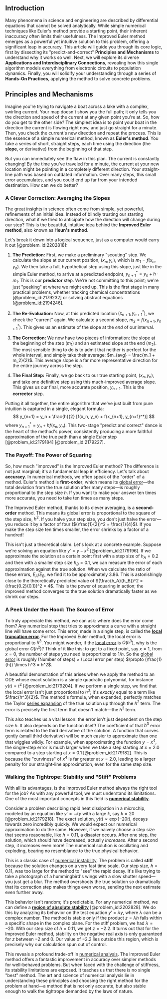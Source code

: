 ## Introduction
Many phenomena in science and engineering are described by differential equations that cannot be solved analytically. While simple numerical techniques like Euler's method provide a starting point, their inherent inaccuracy often limits their usefulness. The Improved Euler method emerges as a powerful yet intuitive solution to this problem, offering a significant leap in accuracy. This article will guide you through its core logic, first by dissecting its "predict-and-correct" **Principles and Mechanisms** to understand why it works so well. Next, we will explore its diverse **Applications and Interdisciplinary Connections**, revealing how this single algorithm models everything from electronic circuits to population dynamics. Finally, you will solidify your understanding through a series of **Hands-On Practices**, applying the method to solve concrete problems.

## Principles and Mechanisms

Imagine you're trying to navigate a boat across a lake with a complex, swirling current. Your map doesn't show you the full path; it only tells you the direction and speed of the current at any given point you're at. So, how do you get to the other side? The simplest idea is to point your boat in the direction the current is flowing right now, and just go straight for a minute. Then, you check the current's new direction and repeat the process. This is the essence of a simple numerical method, known as **Euler's method**. You take a series of short, straight steps, each time using the direction (the **slope**, or derivative) from the beginning of that step.

But you can immediately see the flaw in this plan. The current is constantly changing! By the time you've traveled for a minute, the current at your new location might be pointing in a completely different direction. Your straight-line path was based on outdated information. Over many steps, this small error accumulates, and you could end up far from your intended destination. How can we do better?

### A Clever Correction: Averaging the Slopes

The great insights in science often come from simple, yet powerful, refinements of an initial idea. Instead of blindly trusting our starting direction, what if we tried to anticipate how the direction will change during our step? This is the beautiful, intuitive idea behind the **Improved Euler method**, also known as **Heun's method**.

Let's break it down into a logical sequence, just as a computer would carry it out [@problem_id:2202818]:

1.  **The Prediction:** First, we make a preliminary "scouting" step. We calculate the slope at our current position, $(x_n, y_n)$, which is $m_1 = f(x_n, y_n)$. We then take a full, hypothetical step using this slope, just like in the simple Euler method, to arrive at a predicted endpoint, $y_{n+1}^{*} = y_n + h \cdot m_1$. This is our **predictor** step. We're not committing to this point; we're just "peeking" at where we might end up. This is the first stage in many practical problems, whether tracking chemical concentrations [@problem_id:2179232] or solving abstract equations [@problem_id:2194246].

2.  **The Re-Evaluation:** Now, at this predicted location $(x_{n+1}, y_{n+1}^*)$, we check the "current" again. We calculate a second slope, $m_2 = f(x_{n+1}, y_{n+1}^*)$. This gives us an estimate of the slope at the *end* of our interval.

3.  **The Correction:** We now have two pieces of information: the slope at the beginning of the step ($m_1$) and an estimated slope at the end ($m_2$). The most sensible thing to do is to admit that neither is perfect for the whole interval, and simply take their average: $m_{avg} = \frac{m_1 + m_2}{2}$. This average slope is a far more representative direction for the entire journey across the step.

4.  **The Final Step:** Finally, we go back to our true starting point, $(x_n, y_n)$, and take one definitive step using this much-improved average slope. This gives us our final, more accurate position, $y_{n+1}$. This is the **corrector** step.

Putting it all together, the entire algorithm that we've just built from pure intuition is captured in a single, elegant formula:
$$ y_{n+1} = y_n + \frac{h}{2} [f(x_n, y_n) + f(x_{n+1}, y_{n+1}^*)] $$
where $y_{n+1}^* = y_n + h f(x_n, y_n)$. This two-stage "predict and correct" dance is the heart of the method's power, consistently producing a more faithful approximation of the true path than a single Euler step [@problem_id:2179184] [@problem_id:2179227].

### The Payoff: The Power of Squaring

So, how much "improved" is the Improved Euler method? The difference is not just marginal; it's a fundamental leap in efficiency. Let's talk about **accuracy**. In numerical methods, we often speak of the "order" of a method. Euler's method is **first-order**, which means its [global error](@article_id:147380)—the total deviation from the true solution after many steps—is roughly proportional to the step size $h$. If you want to make your answer ten times more accurate, you need to take ten times as many steps.

The Improved Euler method, thanks to its clever averaging, is a **second-order** method. This means its global error is proportional to the square of the step size, $h^2$. If you halve your step size, you don't just halve the error—you reduce it by a factor of four ($(\frac{1}{2})^2 = \frac{1}{4}$). If you make the step size ten times smaller, the error shrinks by a factor of a hundred!

This isn't just a theoretical claim. Let's look at a concrete example. Suppose we're solving an equation like $y' = y - x^2$ [@problem_id:2179196]. If we approximate the solution at a certain point first with a step size of $h_A=0.2$ and then with a smaller step size $h_B=0.1$, we can measure the error of each approximation against the true solution. When we calculate the ratio of these errors, $E_A / E_B$, we find it to be approximately $3.86$. This is astonishingly close to the theoretically predicted value of $(\frac{h_A}{h_B})^2 = (\frac{0.2}{0.1})^2 = 4$. This is the power of squaring in action; the improved method converges to the true solution dramatically faster as we shrink our steps.

### A Peek Under the Hood: The Source of Error

To truly appreciate this method, we can ask: where does the error come from? Any numerical step that tries to approximate a curve with a straight line will have some error. This error, made in a single step, is called the **[local truncation error](@article_id:147209)**. For the Improved Euler method, the local error is proportional to $h^3$. You might wonder, if the [local error](@article_id:635348) is $O(h^3)$, why is the global error $O(h^2)$? Think of it like this: to get to a fixed point, say $x=1$, from $x=0$, the number of steps you need is proportional to $1/h$. So the [global error](@article_id:147380) is roughly (Number of steps) $\times$ (Local error per step) $\propto (\frac{1}{h}) \times h^3 = h^2$.

A beautiful demonstration of this arises when we apply the method to an ODE whose exact solution is a simple quadratic polynomial, for instance $y(t) = t^2$ [@problem_id:2179204]. If we perform a single step, we find that the local error isn't just proportional to $h^3$; it's *exactly* equal to a term like $\frac{h^3}{2}$. The method's formula, when expanded, perfectly matches the Taylor [series expansion](@article_id:142384) of the true solution up through the $h^2$ term. The error is precisely the first term that doesn't match—the $h^3$ term.

This also teaches us a vital lesson: the error isn't just dependent on the step size $h$. It also depends on the function itself! The coefficient of that $h^3$ error term is related to the third derivative of the solution. A function that curves gently (small third derivative) will be much easier to approximate than one that wiggles wildly. For example, when approximating the function $y=x^4$, the single-step error is much larger when we take a step starting at $x=2.0$ compared to a step starting at $x=0.1$ [@problem_id:2179182]. This is because the "curviness" of $x^4$ is far greater at $x=2.0$, leading to a larger penalty for our straight-line approximation, even for the same step size.

### Walking the Tightrope: Stability and "Stiff" Problems

With all its advantages, is the Improved Euler method always the right tool for the job? As with any powerful tool, we must understand its limitations. One of the most important concepts in this field is **[numerical stability](@article_id:146056)**.

Consider a problem describing rapid heat dissipation in a microchip, modeled by an equation like $y' = -k y$ with a large $k$, say $k=20$ [@problem_id:2179218]. The exact solution, $y(t) \propto \exp(-20t)$, decays towards zero incredibly quickly. We would expect our numerical approximation to do the same. However, if we naively choose a step size that seems reasonable, like $h=0.11$, a disaster occurs. After one step, the solution, which should have decreased, actually *increases*. After a second step, it increases even more! The numerical solution is oscillating and exploding, bearing no resemblance to the true physical behavior.

This is a classic case of [numerical instability](@article_id:136564). The problem is called **stiff** because the solution changes on a very fast time scale. Our step size, $h=0.11$, was too large for the method to "see" the rapid decay. It's like trying to take a photograph of a hummingbird's wings with a slow shutter speed—you just get a blur. The method overshoots the true solution so dramatically that its correction step makes things even worse, sending the next estimate even further away.

This behavior isn't random; it's predictable. For any numerical method, we can define a **[region of absolute stability](@article_id:170990)** [@problem_id:2202828]. We do this by analyzing its behavior on the test equation $y' = \lambda y$, where $\lambda$ can be a complex number. The method is stable only if the product $z = \lambda h$ falls within a specific shape in the complex plane. For the stiff problem, we had $\lambda = -20$. With our step size of $h=0.11$, we get $z = -2.2$. It turns out that for the Improved Euler method, stability on the negative real axis is only guaranteed for $z$ between $-2$ and $0$. Our value of $-2.2$ lies outside this region, which is precisely why our calculation spun out of control.

This reveals a profound trade-off in [numerical analysis](@article_id:142143). The Improved Euler method offers a fantastic improvement in accuracy over simpler methods for well-behaved problems. But when faced with the challenge of stiffness, its stability limitations are exposed. It teaches us that there is no single "best" method. The art and science of numerical analysis lie in understanding these principles and choosing the right method for the problem at hand—a method that is not only accurate, but also stable enough to walk the tightrope demanded by the laws of nature.